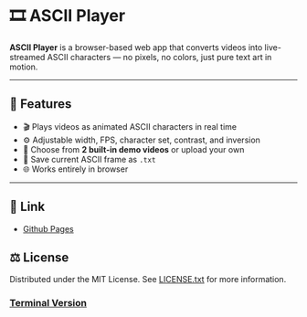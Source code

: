 # 🎞️ ASCII Player

**ASCII Player** is a browser-based web app that converts videos into live-streamed ASCII characters — no pixels, no colors, just pure text art in motion.  

---

## 🚀 Features

- 🎬 Plays videos as animated ASCII characters in real time  
- ⚙️ Adjustable width, FPS, character set, contrast, and inversion  
- 📂 Choose from **2 built-in demo videos** or upload your own  
- 💾 Save current ASCII frame as `.txt`  
- 🌐 Works entirely in browser

---

## 🧩 Link

- [Github Pages](https://whydll.github.io/ascii-player/)

## ⚖️ License

Distributed under the MIT License. See [LICENSE.txt](https://github.com/Whydll/ascii-player/blob/main/LICENSE) for more information.

### [Terminal Version](https://github.com/Whydll/ascii-player-terminal/tree/master)
